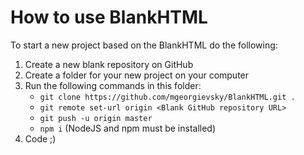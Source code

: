 # How to use BlankHTML
To start a new project based on the BlankHTML do the following:
1. Create a new blank repository on GitHub
2. Create a folder for your new project on your computer
3. Run the following commands in this folder:
	* `git clone https://github.com/mgeorgievsky/BlankHTML.git .`
	* `git remote set-url origin <Blank GitHub repository URL>`
	* `git push -u origin master`
	* `npm i` (NodeJS and npm must be installed)
4. Code ;)
